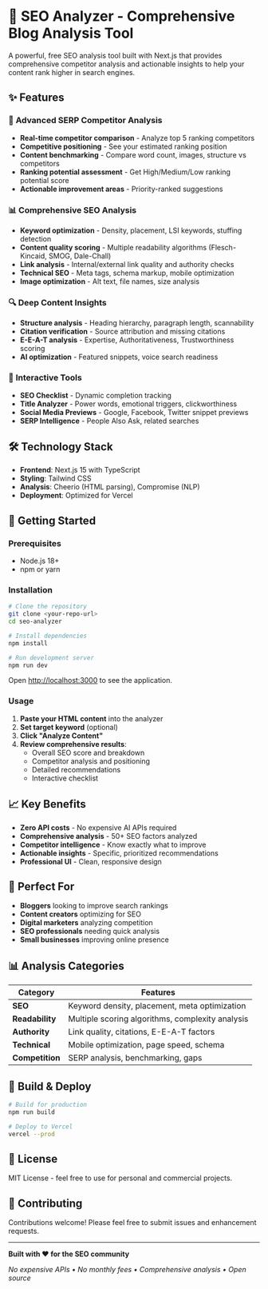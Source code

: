 # 🚀 SEO Analyzer - Comprehensive Blog Analysis Tool

A powerful, free SEO analysis tool built with Next.js that provides comprehensive competitor analysis and actionable insights to help your content rank higher in search engines.

## ✨ Features

### 🎯 **Advanced SERP Competitor Analysis**
- **Real-time competitor comparison** - Analyze top 5 ranking competitors
- **Competitive positioning** - See your estimated ranking position
- **Content benchmarking** - Compare word count, images, structure vs competitors
- **Ranking potential assessment** - Get High/Medium/Low ranking potential score
- **Actionable improvement areas** - Priority-ranked suggestions

### 📊 **Comprehensive SEO Analysis**
- **Keyword optimization** - Density, placement, LSI keywords, stuffing detection
- **Content quality scoring** - Multiple readability algorithms (Flesch-Kincaid, SMOG, Dale-Chall)
- **Link analysis** - Internal/external link quality and authority checks
- **Technical SEO** - Meta tags, schema markup, mobile optimization
- **Image optimization** - Alt text, file names, size analysis

### 🔍 **Deep Content Insights**
- **Structure analysis** - Heading hierarchy, paragraph length, scannability
- **Citation verification** - Source attribution and missing citations
- **E-E-A-T analysis** - Expertise, Authoritativeness, Trustworthiness scoring
- **AI optimization** - Featured snippets, voice search readiness

### 🎨 **Interactive Tools**
- **SEO Checklist** - Dynamic completion tracking
- **Title Analyzer** - Power words, emotional triggers, clickworthiness
- **Social Media Previews** - Google, Facebook, Twitter snippet previews
- **SERP Intelligence** - People Also Ask, related searches

## 🛠️ Technology Stack

- **Frontend**: Next.js 15 with TypeScript
- **Styling**: Tailwind CSS
- **Analysis**: Cheerio (HTML parsing), Compromise (NLP)
- **Deployment**: Optimized for Vercel

## 🚀 Getting Started

### Prerequisites
- Node.js 18+ 
- npm or yarn

### Installation

```bash
# Clone the repository
git clone <your-repo-url>
cd seo-analyzer

# Install dependencies
npm install

# Run development server
npm run dev
```

Open [http://localhost:3000](http://localhost:3000) to see the application.

### Usage

1. **Paste your HTML content** into the analyzer
2. **Set target keyword** (optional)
3. **Click "Analyze Content"**
4. **Review comprehensive results**:
   - Overall SEO score and breakdown
   - Competitor analysis and positioning
   - Detailed recommendations
   - Interactive checklist

## 📈 Key Benefits

- **Zero API costs** - No expensive AI APIs required
- **Comprehensive analysis** - 50+ SEO factors analyzed
- **Competitor intelligence** - Know exactly what to improve
- **Actionable insights** - Specific, prioritized recommendations
- **Professional UI** - Clean, responsive design

## 🎯 Perfect For

- **Bloggers** looking to improve search rankings
- **Content creators** optimizing for SEO
- **Digital marketers** analyzing competition
- **SEO professionals** needing quick analysis
- **Small businesses** improving online presence

## 📊 Analysis Categories

| Category | Features |
|----------|----------|
| **SEO** | Keyword density, placement, meta optimization |
| **Readability** | Multiple scoring algorithms, complexity analysis |
| **Authority** | Link quality, citations, E-E-A-T factors |
| **Technical** | Mobile optimization, page speed, schema |
| **Competition** | SERP analysis, benchmarking, gaps |

## 🔧 Build & Deploy

```bash
# Build for production
npm run build

# Deploy to Vercel
vercel --prod
```

## 📝 License

MIT License - feel free to use for personal and commercial projects.

## 🤝 Contributing

Contributions welcome! Please feel free to submit issues and enhancement requests.

---

**Built with ❤️ for the SEO community**

*No expensive APIs • No monthly fees • Comprehensive analysis • Open source*